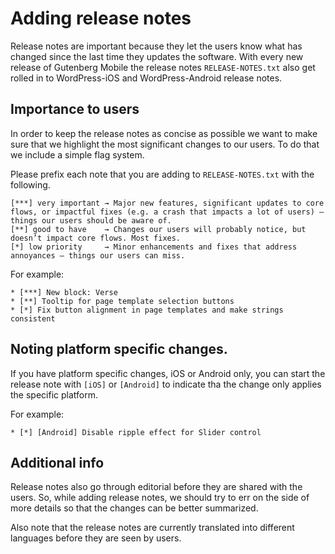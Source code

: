 # Adding release notes
Release notes are important because they let the users know what has changed since the last time they updates the software. 
With every new release of Gutenberg Mobile the release notes `RELEASE-NOTES.txt` also get rolled in to WordPress-iOS and WordPress-Android release notes.

## Importance to users
In order to keep the release notes as concise as possible we want to make sure that we highlight the most significant changes
to our users. To do that we include a simple flag system.


Please prefix each note that you are adding to `RELEASE-NOTES.txt` with the following. 

    [***] very important → Major new features, significant updates to core flows, or impactful fixes (e.g. a crash that impacts a lot of users) — things our users should be aware of.
    [**] good to have    → Changes our users will probably notice, but doesn’t impact core flows. Most fixes.
    [*] low priority     → Minor enhancements and fixes that address annoyances — things our users can miss.


For example:

    * [***] New block: Verse
    * [**] Tooltip for page template selection buttons
    * [*] Fix button alignment in page templates and make strings consistent

## Noting platform specific changes. 

If you have platform specific changes, iOS or Android only, you can start the release note with `[iOS]` or `[Android]` to 
indicate tha the change only applies the specific platform. 

For example: 

    * [*] [Android] Disable ripple effect for Slider control
    
## Additional info
Release notes also go through editorial before they are shared with the users. So, while adding release notes, we should 
try to err on the side of more details so that the changes can be better summarized. 

Also note that the release notes are currently translated into different languages before they are seen by users.
